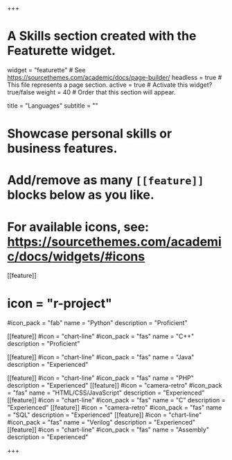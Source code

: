 +++
# A Skills section created with the Featurette widget.
widget = "featurette"  # See https://sourcethemes.com/academic/docs/page-builder/
headless = true  # This file represents a page section.
active = true  # Activate this widget? true/false
weight = 40  # Order that this section will appear.

title = "Languages"
subtitle = ""

# Showcase personal skills or business features.
# 
# Add/remove as many `[[feature]]` blocks below as you like.
# 
# For available icons, see: https://sourcethemes.com/academic/docs/widgets/#icons

[[feature]]
 # icon = "r-project"
  #icon_pack = "fab"
  name = "Python"
  description = "Proficient"
  
[[feature]]
  #icon = "chart-line"
  #icon_pack = "fas"
  name = "C++"
  description = "Proficient" 
 
[[feature]]
  #icon = "chart-line"
  #icon_pack = "fas"
  name = "Java"
  description = "Experienced" 

[[feature]]
  #icon = "chart-line"
  #icon_pack = "fas"
  name = "PHP"
  description = "Experienced" 
[[feature]]
  #icon = "camera-retro"
  #icon_pack = "fas"
  name = "HTML/CSS/JavaScript"
  description = "Experienced" 
[[feature]]
  #icon = "chart-line"
  #icon_pack = "fas"
  name = "C"
  description = "Experienced" 
[[feature]]
  #icon = "camera-retro"
  #icon_pack = "fas"
  name = "SQL"
  description = "Experienced" 
[[feature]]
  #icon = "chart-line"
  #icon_pack = "fas"
  name = "Verilog"
  description = "Experienced"  
[[feature]]
  #icon = "chart-line"
  #icon_pack = "fas"
  name = "Assembly"
  description = "Experienced" 


+++
